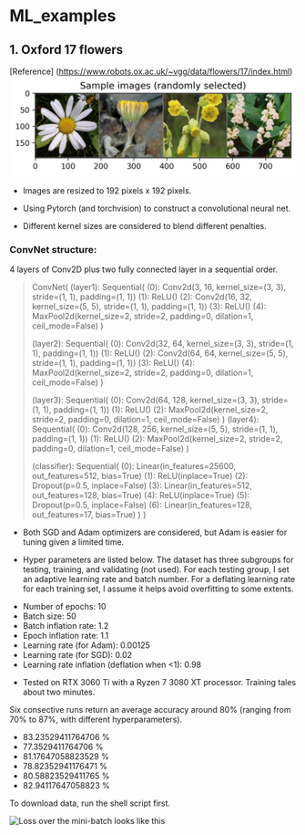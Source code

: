 # ML_examples

## 1. Oxford 17 flowers 
[Reference] (https://www.robots.ox.ac.uk/~vgg/data/flowers/17/index.html)
![Sample Image](./Oxford17Flowers/SequentialConvNet/examples/Sample_Flowers.png)
* Images are resized to 192 pixels x 192 pixels.

* Using Pytorch (and torchvision) to construct a convolutional neural net. 

* Different kernel sizes are considered to blend different penalties. 


### ConvNet structure:
4 layers of Conv2D plus two fully connected layer in a sequential order.

>ConvNet(
>  (layer1): Sequential(
>    (0): Conv2d(3, 16, kernel_size=(3, 3), stride=(1, 1), padding=(1, 1))
>    (1): ReLU()
>    (2): Conv2d(16, 32, kernel_size=(5, 5), stride=(1, 1), padding=(1, 1))
>    (3): ReLU()
>    (4): MaxPool2d(kernel_size=2, stride=2, padding=0, dilation=1, ceil_mode=False)
>  )
>  
>  (layer2): Sequential(
>    (0): Conv2d(32, 64, kernel_size=(3, 3), stride=(1, 1), padding=(1, 1))
>    (1): ReLU()
>    (2): Conv2d(64, 64, kernel_size=(5, 5), stride=(1, 1), padding=(1, 1))
>    (3): ReLU()
>    (4): MaxPool2d(kernel_size=2, stride=2, padding=0, dilation=1, ceil_mode=False)
>  )
>  
>  (layer3): Sequential(
>    (0): Conv2d(64, 128, kernel_size=(3, 3), stride=(1, 1), padding=(1, 1))
>    (1): ReLU()
>    (2): MaxPool2d(kernel_size=2, stride=2, padding=0, dilation=1, ceil_mode=False)
>  )
>  (layer4): Sequential(
>    (0): Conv2d(128, 256, kernel_size=(5, 5), stride=(1, 1), padding=(1, 1))
>    (1): ReLU()
>    (2): MaxPool2d(kernel_size=2, stride=2, padding=0, dilation=1, ceil_mode=False)
>  )
>  
>  (classifier): Sequential(
>    (0): Linear(in_features=25600, out_features=512, bias=True)
>    (1): ReLU(inplace=True)
>    (2): Dropout(p=0.5, inplace=False)
>    (3): Linear(in_features=512, out_features=128, bias=True)
>    (4): ReLU(inplace=True)
>    (5): Dropout(p=0.5, inplace=False)
>    (6): Linear(in_features=128, out_features=17, bias=True)
>  )
)


* Both SGD and Adam optimizers are considered, but Adam is easier for tuning given a limited time.

* Hyper parameters are listed below. The dataset has three subgroups for testing, training, and validating (not used). For each testing group, I set an adaptive learning rate and batch number. For a deflating learning rate for each training set, I assume it helps avoid overfitting to some extents. 
- Number of epochs: 10
- Batch size: 50
- Batch inflation rate: 1.2
- Epoch inflation rate: 1.1
- Learning rate (for Adam): 0.00125
- Learning rate (for SGD): 0.02
- Learning rate inflation (deflation when <1): 0.98

* Tested on RTX 3060 Ti with a Ryzen 7 3080 XT processor. Training tales about two minutes.

Six consective runs return an average accuracy around 80% (ranging from 70% to 87%, with different hyperparameters).
- 83.23529411764706 %
- 77.3529411764706 %
- 81.17647058823529 %
- 78.82352941176471 %
- 80.58823529411765 %
- 82.94117647058823 %

To download data, run the shell script first.

![Loss over the mini-batch looks like this](./ML_examples/blob/main/Oxford17Flowers/SequentialConvNet/examples/loss_over_mini_batch.png)
